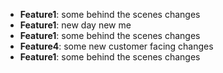 - **Feature1**: some behind the scenes changes
- **Feature1**: new day new me
- **Feature1**: some behind the scenes changes
- **Feature4**: some new customer facing changes
- **Feature1**: some behind the scenes changes
